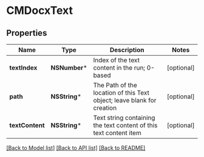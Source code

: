 # CMDocxText

## Properties
Name | Type | Description | Notes
------------ | ------------- | ------------- | -------------
**textIndex** | **NSNumber*** | Index of the text content in the run; 0-based | [optional] 
**path** | **NSString*** | The Path of the location of this Text object; leave blank for creation | [optional] 
**textContent** | **NSString*** | Text string containing the text content of this text content item | [optional] 

[[Back to Model list]](../README.md#documentation-for-models) [[Back to API list]](../README.md#documentation-for-api-endpoints) [[Back to README]](../README.md)


